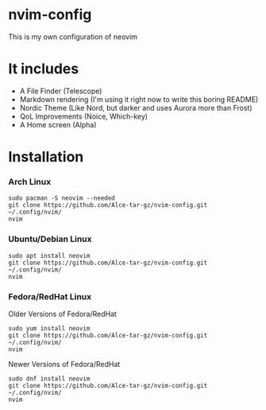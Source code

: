 # nvim-config
This is my own configuration of neovim
# It includes
- A File Finder (Telescope)
- Markdown rendering (I'm using it right now to write this boring README)
- Nordic Theme (Like Nord, but darker and uses Aurora more than Frost)
- QoL Improvements (Noice, Which-key)
- A Home screen (Alpha)
# Installation
### Arch Linux

```
sudo pacman -S neovim --needed
git clone https://github.com/Alce-tar-gz/nvim-config.git ~/.config/nvim/
nvim
```
### Ubuntu/Debian Linux
```
sudo apt install neovim
git clone https://github.com/Alce-tar-gz/nvim-config.git ~/.config/nvim/
nvim
```
### Fedora/RedHat Linux

Older Versions of Fedora/RedHat

```
sudo yum install neovim
git clone https://github.com/Alce-tar-gz/nvim-config.git ~/.config/nvim/
nvim
```

Newer Versions of Fedora/RedHat

```
sudo dnf install neovim
git clone https://github.com/Alce-tar-gz/nvim-config.git ~/.config/nvim/
nvim
```
